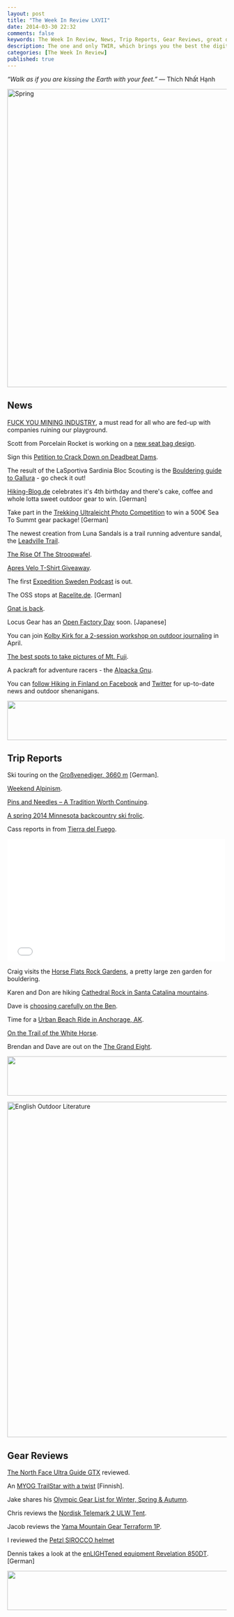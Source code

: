 ```yaml
---
layout: post
title: "The Week In Review LXVII"
date: 2014-03-30 22:32
comments: false
keywords: The Week In Review, News, Trip Reports, Gear Reviews, great deals on outdoor gear
description: The one and only TWIR, which brings you the best the digital outdoors had to offer in the past week!
categories: [The Week In Review]
published: true
---
```


*“Walk as if you are kissing the Earth with your feet.”*
― Thích Nhất Hạnh

<a href="https://www.flickr.com/photos/hendrikmorkel/13508546683" title="Spring by Hendrik Morkel, on Flickr"><img src="https://farm4.staticflickr.com/3796/13508546683_cf5217e95a_b.jpg" width="1024" height="683" alt="Spring"></a>

<!-- more -->

## News

[FUCK YOU MINING INDUSTRY](http://anttihaataja.wordpress.com/2014/03/23/2325/), a must read for all who are fed-up with companies ruining our playground.

Scott from Porcelain Rocket is working on a [new seat bag design](http://www.flickr.com/photos/porcelainrocket/13335466033/in/photostream/). 

Sign this [Petition to Crack Down on Deadbeat Dams](http://www.change.org/petitions/president-obama-crack-down-on-deadbeat-dams).

The  result of the LaSportiva Sardinia Bloc Scouting is the [Bouldering guide to Gallura](http://www.lasportiva.com/index.php?id=3443&L=1&tx_ttnews[tt_news]=6303&cHash=6e9b7392b7b102dad0e52a91d0765fa6) - go check it out!

[Hiking-Blog.de](http://www.hiking-blog.de/aktuelles/vier-jahre/) celebrates it's 4th birthday and there's cake, coffee and whole lotta sweet outdoor gear to win. [German]

Take part in the [Trekking Ultraleicht Photo Competition](http://www.bergzeit.de/magazin/fotocontest/bergzeit-fotocontest-sea-to-summit/) to win a 500€ Sea To Summt gear package! [German]

The newest creation from Luna Sandals is a trail running adventure sandal, the [Leadville Trail](https://www.lunasandals.com/products/29-leadville-trail).

[The Rise Of The Stroopwafel](http://www.thegearcaster.com/the_gearcaster/2014/03/rip-van-wafels-stroopwafels.html).

[Apres Velo T-Shirt Giveaway](http://chasingmailboxes.com/2014/03/23/giveaway-apres-velo-t-shirt-designed-by-just-eleanor/).

The first [Expedition Sweden Podcast](http://www.expeditionsweden.com/blog/first-podcast/) is out.

The OSS stops at [Racelite.de](http://blog.fastpacking.de/wordpress/one-stop-shop-eine-komplette-ausruestung-von-racelite-de-teil-611/). [German]

[Gnat is back](http://imaginegnat.com/2014/03/24/catching-up-where-i-have-i-been/).

Locus Gear has an [Open Factory Day](http://locusgear.com/lgnews/open-factory) soon. [Japanese]

You can join [Kolby Kirk for a 2-session workshop on outdoor journaling](http://www.thehikeguy.com/2014/03/24/words-of-nature-outdoor-journaling-workshop/) in April.

[The best spots to take pictures of Mt. Fuji](http://www.spoon-tamago.com/2014/03/29/best-spot-photos-mt-fuji/).

A packraft for adventure racers - the [Alpacka Gnu](http://www.packrafting-store.de/Packrafts/Alpacka-Gnu-Vectran-version-with-spraydeck::564.html).

You can [follow Hiking in Finland on Facebook](https://www.facebook.com/hikinginfinland) and [Twitter](https://twitter.com/hendrikmorkel) for up-to-date news and outdoor shenanigans.

<a href="http://www.avantlink.com/click.php?tt=ml&amp;ti=1430&amp;pw=73183"><img src="http://www.avantlink.com/gbi/10060/1430/55699/73183/image.jpg" width="728" height="90" style="border: 0px;" alt="" /></a>


## Trip Reports

Ski touring on the [Großvenediger, 3660 m](http://sehn-suchtberge.blogspot.fi/2014/03/skitour-grovenediger-venedigergruppe.html) [German].

[Weekend Alpinism](http://andyhouseman.blogspot.co.uk/2014/03/weekend-alpinism.html).

[Pins and Needles – A Tradition Worth Continuing](http://immaculatekos.blogspot.fi/2014/03/pins-and-needles-tradition-worth.html).

[A spring 2014 Minnesota backcountry ski frolic](http://universalklister.blogspot.fi/2014/03/nordork-tour-de-force-spring-2014.html).

Cass reports in from [Tierra del Fuego](http://www.whileoutriding.com/south-america/patagonia/tierra-del-fuego-primera-parte).

<iframe src="//player.vimeo.com/video/86253785?title=0&amp;byline=0&amp;portrait=0&amp;color=ffffff" width="500" height="281" frameborder="0" webkitallowfullscreen mozallowfullscreen allowfullscreen></iframe>

Craig visits the [Horse Flats Rock Gardens](http://sweepingthegarden.wordpress.com/2014/03/25/horse-flats-rock-gardens-32514/), a pretty large zen garden for bouldering.

Karen and Don are hiking [Cathedral Rock in Santa Catalina mountains](http://talusfield.net/blog/2014/3/23/hiking-cathedral-rock-in-the-santa-catalina-mountains).

Dave is [choosing carefully on the Ben](http://davemacleod.blogspot.fi/2014/03/choosing-carefully-on-ben.html).

Time for a [Urban Beach Ride in Anchorage, AK](http://gypsybytrade.wordpress.com/2014/03/28/urban-beach-ride-anchorage-ak/).

[On the Trail of the White Horse](http://www.outsideonline.com/outdoor-adventure/running/trail-running/On-The-Trail-Of-The-White-Horse.html).

Brendan and Dave are out on the [The Grand Eight](http://bedrockandparadox.com/2014/03/28/the-grand-eight-days-1-and-2/).

<a href="http://www.avantlink.com/click.php?tt=ml&amp;ti=151477&amp;pw=73183"><img src="http://www.avantlink.com/gbi/10881/151477/55699/73183/image.jpg" width="728" height="90" style="border: 0px;" alt="" /></a>

<a href="https://www.amzn.to/1h6i5Wd" title="English Outdoor Literature by Hendrik Morkel, on Flickr"><img src="https://farm4.staticflickr.com/3705/13408958203_c8a21ea041_b.jpg" width="1024" height="768" alt="English Outdoor Literature"></a>

## Gear Reviews

[The North Face Ultra Guide GTX](http://ridgelineimages.com/equipment/north-face-ultra-guide-gtx-review/) reviewed.

An [MYOG TrailStar with a twist](http://vaellusrinkka.blogspot.fi/p/blog-page_23.html) [Finnish].

Jake shares his [Olympic Gear List for Winter, Spring & Autumn](http://www.barefootjake.com/2014/03/olympic-gear-list-winter-spring-autumn.html).

Chris reviews the [Nordisk Telemark 2 ULW Tent](http://www.tgomagazine.co.uk/gearreview/new-review-nordisk-telemark-2-ultra-light-two-man-tent).

Jacob reviews the [Yama Mountain Gear Terraform 1P](http://hikeitlikeit.com/2014/yama-mountain-gear-terraform-1p/).

I reviewed the [Petzl SIROCCO helmet](http://hikinginfinland.com/2014/03/petzl-sirocco-helmet.html)

Dennis takes a look at the [enLIGHTened equipment Revelation 850DT](http://www.outdoor-blog.com/enlightened-equipment-revelation-850dt/). [German]

<a href="http://www.avantlink.com/click.php?tt=ml&amp;ti=42809&amp;pw=73183"><img src="http://www.avantlink.com/gbi/10008/42809/55699/73183/image.jpg" width="728" height="90" style="border: 0px;" alt="" /></a>
